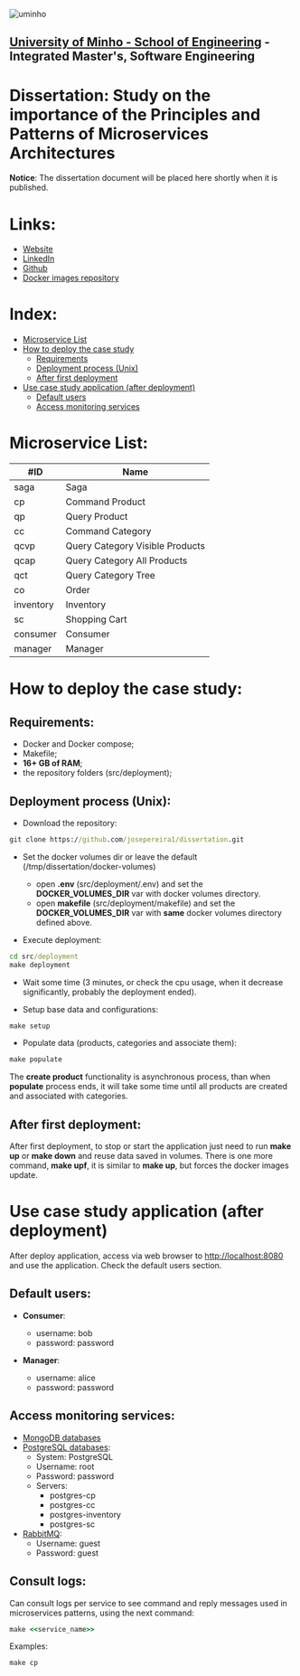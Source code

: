 ![uminho](http://www4.di.uminho.pt/~jmf/IMAGES/um_eeng.gif)

## [University of Minho - School of Engineering](https://www.eng.uminho.pt/en) - Integrated Master's, Software Engineering

# Dissertation: Study on the importance of the Principles and  Patterns of Microservices Architectures

**Notice**: The dissertation document will be placed here shortly when it is published.

# Links:
- [Website](https://josepereira1.github.io/)
- [LinkedIn](https://www.linkedin.com/in/joseandrepereira)
- [Github](https://github.com/josepereira1)
- [Docker images repository](https://hub.docker.com/u/josepereira1)

# Index:
- [Microservice List](#microservice-list)
- [How to deploy the case study](#how-to-deploy-the-case-study)
  - [Requirements](#requirements)
  - [Deployment process (Unix)](#deployment-process-unix)
  - [After first deployment](#after-first-deployment) 
- [Use case study application (after deployment)](#use-case-study-application-after-deployment)
  - [Default users](#default-users)
  - [Access monitoring services](#access-monitoring-services)

# Microservice List:

| #ID       | Name                            |
| --------  | -------                         |
| saga      | Saga                            |
| cp        | Command Product                 |
| qp        | Query Product                   |
| cc        | Command Category                |
| qcvp      | Query Category Visible Products |
| qcap      | Query Category All Products     |
| qct       | Query Category Tree             |
| co        | Order                           |
| inventory | Inventory                       |
| sc        | Shopping Cart                   |
| consumer  | Consumer                        |
| manager   | Manager                         |

# How to deploy the case study:

## Requirements:
- Docker and Docker compose;
- Makefile;
- **16+ GB of RAM**;
- the repository folders (src/deployment);

## Deployment process (Unix):

- Download the repository:
```cmd
git clone https://github.com/josepereira1/dissertation.git
```

- Set the docker volumes dir or leave the default (/tmp/dissertation/docker-volumes)
  - open **.env** (src/deployment/.env) and set the **DOCKER_VOLUMES_DIR** var with docker volumes directory.
  - open **makefile** (src/deployment/makefile) and set the **DOCKER_VOLUMES_DIR** var with **same** docker volumes directory defined above.

- Execute deployment:
```cmd
cd src/deployment
make deployment
```
- Wait some time (3 minutes, or check the cpu usage, when it decrease significantly, probably the deployment ended).

- Setup base data and configurations:
```cmd
make setup
```

- Populate data (products, categories and associate them):
```cmd
make populate
```

The **create product** functionality is asynchronous process, than when **populate** process ends, it will take some time until all products are created and associated with categories.

## After first deployment: 

After first deployment, to stop or start the application just need to run **make up** or **make down** and reuse data saved in volumes. There is one more command, **make upf**, it is similar to **make up**, but forces the docker images update.

# Use case study application (after deployment)

After deploy application, access via web browser to [http://localhost:8080](http://localhost:8080/) and use the application. Check the default users section.

## Default users:

- **Consumer**: 
  - username: bob
  - password: password

- **Manager**:
  - username: alice
  - password: password

## Access monitoring services:
- [MongoDB databases](http://localhost:9004/)
- [PostgreSQL databases](http://localhost:9001/?pgsql=postgres&username=root):
  - System: PostgreSQL 
  - Username: root
  - Password: password
  - Servers:
    - postgres-cp
    - postgres-cc
    - postgres-inventory
    - postgres-sc
- [RabbitMQ](http://localhost:15672/):
  - Username: guest
  - Password: guest

## Consult logs:

Can consult logs per service to see command and reply messages used in microservices patterns, using the next command:

```cmd
make <<service_name>>
```
Examples:
```cmd
make cp
```
